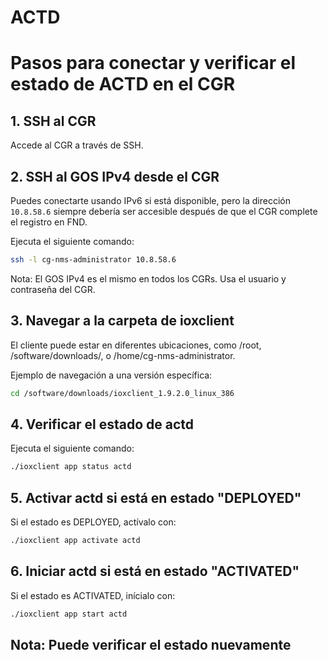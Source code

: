 # ACTD

# Pasos para conectar y verificar el estado de ACTD en el CGR

## 1. SSH al CGR  
Accede al CGR a través de SSH.

## 2. SSH al GOS IPv4 desde el CGR  
Puedes conectarte usando IPv6 si está disponible, pero la dirección `10.8.58.6` siempre debería ser accesible después de que el CGR complete el registro en FND.  

Ejecuta el siguiente comando:  
```bash
ssh -l cg-nms-administrator 10.8.58.6

```
Nota: El GOS IPv4 es el mismo en todos los CGRs. Usa el usuario y contraseña del CGR.

## 3. Navegar a la carpeta de ioxclient
El cliente puede estar en diferentes ubicaciones, como /root, /software/downloads/, o /home/cg-nms-administrator.

Ejemplo de navegación a una versión específica:
```bash
cd /software/downloads/ioxclient_1.9.2.0_linux_386
```

## 4. Verificar el estado de actd
Ejecuta el siguiente comando:
```bash
./ioxclient app status actd
```

## 5. Activar actd si está en estado "DEPLOYED"
Si el estado es DEPLOYED, actívalo con:
```bash
./ioxclient app activate actd
```
## 6. Iniciar actd si está en estado "ACTIVATED"
Si el estado es ACTIVATED, inícialo con:
```bash
./ioxclient app start actd
```

## Nota: Puede verificar el estado nuevamente 

